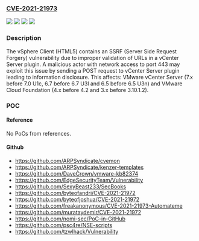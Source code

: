 ### [CVE-2021-21973](https://cve.mitre.org/cgi-bin/cvename.cgi?name=CVE-2021-21973)
![](https://img.shields.io/static/v1?label=Product&message=VMware%20Cloud%20Foundation&color=blue)
![](https://img.shields.io/static/v1?label=Product&message=VMware%20vCenter%20Server&color=blue)
![](https://img.shields.io/static/v1?label=Version&message=n%2Fa&color=blue)
![](https://img.shields.io/static/v1?label=Vulnerability&message=SSRF%20vulnerability&color=brighgreen)

### Description

The vSphere Client (HTML5) contains an SSRF (Server Side Request Forgery) vulnerability due to improper validation of URLs in a vCenter Server plugin. A malicious actor with network access to port 443 may exploit this issue by sending a POST request to vCenter Server plugin leading to information disclosure. This affects: VMware vCenter Server (7.x before 7.0 U1c, 6.7 before 6.7 U3l and 6.5 before 6.5 U3n) and VMware Cloud Foundation (4.x before 4.2 and 3.x before 3.10.1.2).

### POC

#### Reference
No PoCs from references.

#### Github
- https://github.com/ARPSyndicate/cvemon
- https://github.com/ARPSyndicate/kenzer-templates
- https://github.com/DaveCrown/vmware-kb82374
- https://github.com/EdgeSecurityTeam/Vulnerability
- https://github.com/SexyBeast233/SecBooks
- https://github.com/byteofandri/CVE-2021-21972
- https://github.com/byteofjoshua/CVE-2021-21972
- https://github.com/freakanonymous/CVE-2021-21973-Automateme
- https://github.com/murataydemir/CVE-2021-21972
- https://github.com/nomi-sec/PoC-in-GitHub
- https://github.com/psc4re/NSE-scripts
- https://github.com/tzwlhack/Vulnerability

